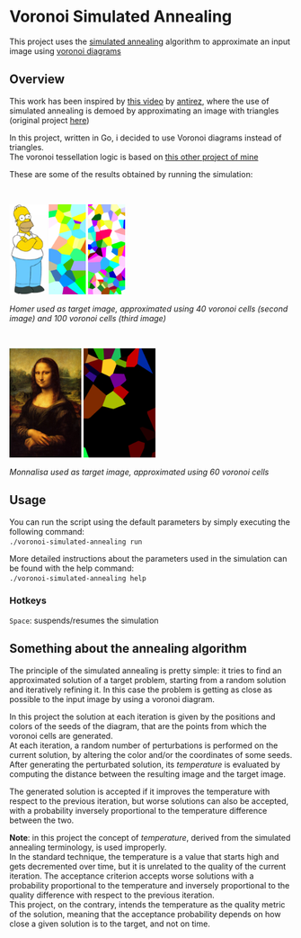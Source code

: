 # Voronoi Simulated Annealing
This project uses the [simulated annealing](https://en.wikipedia.org/wiki/Simulated_annealing) algorithm to approximate an input image using [voronoi diagrams](https://en.wikipedia.org/wiki/Voronoi_diagram)

## Overview
This work has been inspired by [this video](https://www.youtube.com/watch?v=aii__13k52M) by [antirez](https://github.com/antirez), where the use of simulated annealing is demoed by approximating an image with triangles (original project [here](https://github.com/antirez/shapeme))

In this project, written in Go, i decided to use Voronoi diagrams instead of triangles.  
The voronoi tessellation logic is based on [this other project of mine](https://github.com/st3penta/voronoi-golang)

These are some of the results obtained by running the simulation:

<br/>

<p>
<img alt="homer target" src="../res/homer.jpg" width="66" height="160">
<img alt="homer 40 seeds" src="homer_40s.gif" width="66" height="160">
<img alt="homer 100 seeds" src="homer_100s.gif" width="66" height="160">

*Homer used as target image, approximated using 40 voronoi cells (second image) and 100 voronoi cells (third image)*
</p>

<br/>

<p>
<img alt="monnalisa target" src="../res/monnalisa.jpg" width="128" height="194">
<img alt="monnalisa 60 seeds" src="monnalisa_60s.gif" width="128" height="194">

*Monnalisa used as target image, approximated using 60 voronoi cells*
</p>

## Usage

You can run the script using the default parameters by simply executing the following command:  
`./voronoi-simulated-annealing run`

More detailed instructions about the parameters used in the simulation can be found with the help command:  
`./voronoi-simulated-annealing help`

### Hotkeys

`Space`: suspends/resumes the simulation

## Something about the annealing algorithm

The principle of the simulated annealing is pretty simple:
it tries to find an approximated solution of a target problem, starting from a random solution and iteratively refining it. In this case the problem is getting as close as possible to the input image by using a voronoi diagram.

In this project the solution at each iteration is given by the positions and colors of the seeds of the diagram, that are the points from which the voronoi cells are generated.  
At each iteration, a random number of perturbations is performed on the current solution, by altering the color and/or the coordinates of some seeds.  
After generating the perturbated solution, its *temperature* is evaluated by computing the distance between the resulting image and the target image.

The generated solution is accepted if it improves the temperature with respect to the previous iteration, but worse solutions can also be accepted, with a probability inversely proportional to the temperature difference between the two.

**Note**: in this project the concept of *temperature*, derived from the simulated annealing terminology, is used improperly.  
In the standard technique, the temperature is a value that starts high and gets decremented over time, but it is unrelated to the quality of the current iteration. The acceptance criterion accepts worse solutions with a probability proportional to the temperature and inversely proportional to the quality difference with respect to the previous iteration.  
This project, on the contrary, intends the temperature as the quality metric of the solution, meaning that the acceptance probability depends on how close a given solution is to the target, and not on time.

